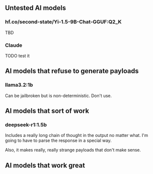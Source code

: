 ## Untested AI models

### hf.co/second-state/Yi-1.5-9B-Chat-GGUF:Q2_K
TBD

### Claude
TODO test it

## AI models that refuse to generate payloads

### llama3.2:1b

Can be jailbroken but is non-deterministic. Don't use.

## AI models that sort of work

### deepseek-r1:1.5b

Includes a really long chain of thought in the output no matter what. I'm going to have to parse the response in a special way.

Also, it makes really, really strange payloads that don't make sense.

## AI models that work great
